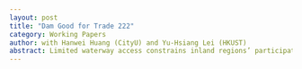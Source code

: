```yaml
---
layout: post
title: "Dam Good for Trade 222"
category: Working Papers
author: with Hanwei Huang (CityU) and Yu-Hsiang Lei (HKUST)
abstract: Limited waterway access constrains inland regions’ participation in international trade. Using the Three Gorges Dam as a quasi-natural experiment that expanded waterway access, we find that upstream firms increased trade participation, shifted routes, and expanded volumes. Beyond trade growth, firms also deepened integration into global value chains. Two-way trading firms—those that both import and export—drive these gains by importing more intermediate inputs and exporting more finished products. We also find evidence of increased processing trade, where firms transform imported inputs for export. These effects are stronger for firms in regions with greater pre-existing manufacturing capacity, showing that industrial endowments amplify the benefits of better shipping access. Finally, these trade gains improved firm performance and productivity, supporting local development. Overall, our results highlight the importance of waterway infrastructure for expanding trade connectivity, boosting growth, and better linking inland regions to global markets.
---
```

